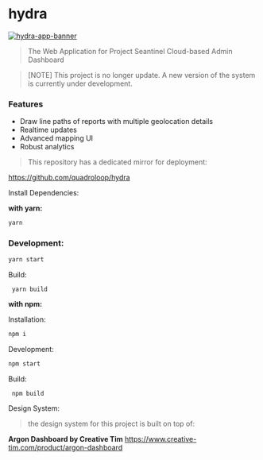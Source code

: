 # hydra

[![hydra-app-banner](https://i.ibb.co/sstcB1q/hydra-app.png)]()

> The Web Application for Project Seantinel Cloud-based Admin Dashboard

> [NOTE] This project is no longer update. A new version of the system is currently under development.

### Features

- Draw line paths of reports with multiple geolocation details
- Realtime updates
- Advanced mapping UI
- Robust analytics

> This repository has a dedicated mirror for deployment:

https://github.com/quadroloop/hydra

Install Dependencies:

**with yarn:**

```sh
yarn
```

### Development:

```sh
yarn start
```

Build:

```
 yarn build
```

**with npm:**

Installation:

```sh
npm i
```

Development:

```sh
npm start
```

Build:

```
 npm build
```

Design System:

> the design system for this project is built on top of:

**Argon Dashboard by Creative Tim**
https://www.creative-tim.com/product/argon-dashboard
